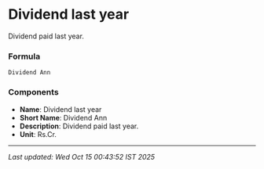 # Dividend last year
Dividend paid last year.

### Formula
```text
Dividend Ann
```


### Components
- **Name**: Dividend last year
- **Short Name**: Dividend Ann
- **Description**: Dividend paid last year.
- **Unit**: Rs.Cr.

---
*Last updated: Wed Oct 15 00:43:52 IST 2025*
